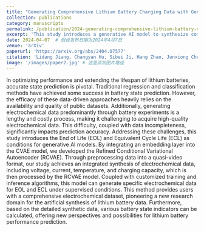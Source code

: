 ```yaml
---
title: "Generating Comprehensive Lithium Battery Charging Data with Generative AI"
collection: publications
category: manuscripts
permalink: /publication/2024-generating-comprehensive-lithium-battery-data
excerpt: 'This study introduces a generative AI model to synthesize comprehensive lithium battery charging data, addressing the challenges of data incompleteness and high-quality dataset generation.'
date: 2024-04-07  # 假设发布日期为2024年4月7日
venue: 'arXiv'
paperurl: 'https://arxiv.org/abs/2404.07577'
citation: 'Lidang Jiang, Changyan Hu, Sibei Ji, Hang Zhao, Junxiong Chen, Ge He. (2024). "Generating Comprehensive Lithium Battery Charging Data with Generative AI." <i>arXiv</i>.'
image: '/images/paper2.jpg' # 这里添加图片路径
---
```


In optimizing performance and extending the lifespan of lithium batteries, accurate state prediction is pivotal. Traditional regression and classification methods have achieved some success in battery state prediction. However, the efficacy of these data-driven approaches heavily relies on the availability and quality of public datasets. Additionally, generating electrochemical data predominantly through battery experiments is a lengthy and costly process, making it challenging to acquire high-quality electrochemical data. This difficulty, coupled with data incompleteness, significantly impacts prediction accuracy. Addressing these challenges, this study introduces the End of Life (EOL) and Equivalent Cycle Life (ECL) as conditions for generative AI models. By integrating an embedding layer into the CVAE model, we developed the Refined Conditional Variational Autoencoder (RCVAE). Through preprocessing data into a quasi-video format, our study achieves an integrated synthesis of electrochemical data, including voltage, current, temperature, and charging capacity, which is then processed by the RCVAE model. Coupled with customized training and inference algorithms, this model can generate specific electrochemical data for EOL and ECL under supervised conditions. This method provides users with a comprehensive electrochemical dataset, pioneering a new research domain for the artificial synthesis of lithium battery data. Furthermore, based on the detailed synthetic data, various battery state indicators can be calculated, offering new perspectives and possibilities for lithium battery performance prediction.
